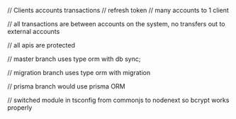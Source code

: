 // Clients accounts transactions
// refresh token
// many accounts to 1 client

// all transactions are between accounts on the system, no transfers out to external accounts

// all apis are protected


// master branch uses type orm with db sync; 

// migration branch uses type orm with migration

// prisma branch would use prisma ORM


// switched module in tsconfig from commonjs to nodenext so bcrypt works properly